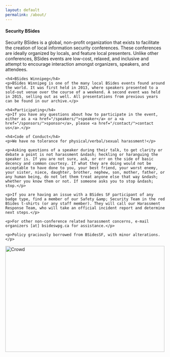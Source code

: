 ```yaml
---
layout: default
permalink: /about/
---
```


<div class="row marketing">
  <div class="col-lg-6">
    <h4>Security BSides</h4>
    <p>Security BSides is a global, non-profit organization that exists to facilitate the creation of local information security conferences. These conferences are ideally organized by locals, and feature local presenters. Unlike other conferences, BSides events are low-cost, relaxed, and inclusive and attempt to encourage interaction amongst organizers, speakers, and attendees.</p>

    <h4>BSides Winnipeg</h4>
    <p>BSides Winnipeg is one of the many local BSides events found around the world. It was first held in 2013, where speakers presented to a sold-out venue over the course of a weekend. A second event was held in 2015, selling out as well. All presentations from previous years can be found in our archive.</p>

    <h4>Participating</h4>
    <p>If you have any questions about how to participate in the event, either as a <a href="/speakers/">speaker</a> or a <a href="/sponsors/">sponsor</a>, please <a href="/contact/">contact us</a>.</p>

    <h4>Code of Conduct</h4>
    <p>We have no tolerance for physical/verbal/sexual harassment!</p>

    <p>Asking questions of a speaker during their talk, to get clarity or debate a point is not harassment &ndash; heckling or haranguing the speaker is. If you are not sure, ask, or err on the side of basic decency and common courtesy. If what they are doing would not be acceptable to have done to you, your best friend, your worst enemy, your sister, niece, daughter, brother, nephew, son, mother, father, or any human being, do not let them treat anyone else that way &ndash; whether you know them or not. If someone asks you to stop &ndash; stop.</p>

    <p>If you are having an issue with a BSides SF participant of any badge type, find a member of our Safety &amp; Security Team in the red BSides t-shirts (or any staff member). They will call our Harassment Response Team, who will take an official incident report and determine next steps.</p>

    <p>For other non-conference related harassment concerns, e-mail organizers [at] bsideswpg.ca for assistance.</p>

    <p>Policy graciously borrowed from BSidesSF, with minor alterations.</p>
  </div>

  <div class="col-lg-6">
    <a href="https://www.flickr.com/photos/bsideswpg/10910499375" title="Crowd by BSides Winnipeg, on Flickr">
      <img src="https://farm4.staticflickr.com/3816/10910499375_716d01b894.jpg" width="500" height="333" alt="Crowd" class="img-responsive" alt="Responsive image">
    </a>
  </div>
</div>
